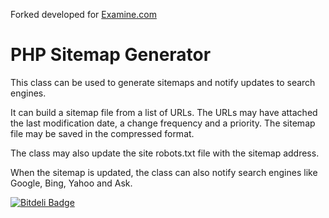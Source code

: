 Forked developed for [Examine.com](https://examine.com)

PHP Sitemap Generator
=====================

This class can be used to generate sitemaps and notify updates to search engines.

It can build a sitemap file from a list of URLs. The URLs may have attached the last modification date, a change frequency and a priority. The sitemap file may be saved in the compressed format.

The class may also update the site robots.txt file with the sitemap address.

When the sitemap is updated, the class can also notify search engines like Google, Bing, Yahoo and Ask.

[![Bitdeli Badge](https://d2weczhvl823v0.cloudfront.net/pawelantczak/php-sitemap-generator/trend.png)](https://bitdeli.com/free "Bitdeli Badge")


